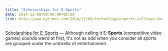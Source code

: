 ```yaml
---
title: "Scholarships for E-Sports"
date: 2014-12-08T00:00:00+00:00
link: http://www.nytimes.com/2014/12/09/technology/esports-colleges-breeding-grounds-professional-gaming.html
---
```

[Scholarships for E-Sports](http://www.nytimes.com/2014/12/09/technology/esports-colleges-breeding-grounds-professional-gaming.html) &mdash; 
 Although calling it E-**Sports** (competitive video games) sounds weird at first, it's not as odd when you consider all sports are grouped under the umbrella of entertainment.

